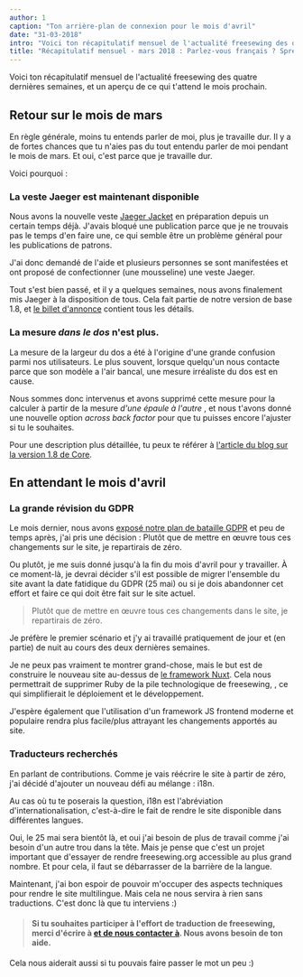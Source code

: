 ```yaml
---
author: 1
caption: "Ton arrière-plan de connexion pour le mois d'avril"
date: "31-03-2018"
intro: "Voici ton récapitulatif mensuel de l'actualité freesewing des quatre dernières semaines, et un aperçu de ce qui t'attend le mois prochain."
title: "Récapitulatif mensuel - mars 2018 : Parlez-vous français ? Sprechen Sie Deutsch ? ¿Hablas español ? 你會說中文嗎？"
---
```


Voici ton récapitulatif mensuel de l'actualité freesewing des quatre dernières semaines, et un aperçu de ce qui t'attend le mois prochain.

## Retour sur le mois de mars

En règle générale, moins tu entends parler de moi, plus je travaille dur. Il y a de fortes chances que tu n'aies pas du tout entendu parler de moi pendant le mois de mars. Et oui, c'est parce que je travaille dur.

Voici pourquoi :

### La veste Jaeger est maintenant disponible

Nous avons la nouvelle veste [Jaeger Jacket](/patterns/jaeger) en préparation depuis un certain temps déjà. J'avais bloqué une publication parce que je ne trouvais pas le temps d'en faire une, ce qui semble être un problème général pour les publications de patrons.

J'ai donc demandé de l'aide et plusieurs personnes se sont manifestées et ont proposé de confectionner (une mousseline) une veste Jaeger.

Tout s'est bien passé, et il y a quelques semaines, nous avons finalement mis Jaeger à la disposition de tous. Cela fait partie de notre version de base 1.8, et [le billet d'annonce](/blog/core-1.8-jaeger-across-back/) contient tous les détails.

### La mesure *dans le dos* n'est plus.

La mesure de la largeur du dos a été à l'origine d'une grande confusion parmi nos utilisateurs. Le plus souvent, lorsque quelqu'un nous contacte parce que son modèle a l'air bancal, une mesure irréaliste du dos est en cause.

Nous sommes donc intervenus et avons supprimé cette mesure pour la calculer à partir de la mesure *d'une épaule à l'autre* , et nous t'avons donné une nouvelle option *across back factor* pour que tu puisses encore l'ajuster si tu le souhaites.

Pour une description plus détaillée, tu peux te référer à [l'article du blog sur la version 1.8 de Core](/blog/core-1.8-jaeger-across-back/).

## En attendant le mois d'avril

### La grande révision du GDPR

Le mois dernier, nous avons [exposé notre plan de bataille GDPR](/blog/gdpr-plan/) et peu de temps après, j'ai pris une décision : Plutôt que de mettre en œuvre tous ces changements sur le site, je repartirais de zéro.

Ou plutôt, je me suis donné jusqu'à la fin du mois d'avril pour y travailler. À ce moment-là, je devrai décider s'il est possible de migrer l'ensemble du site avant la date fatidique du GDPR (25 mai) ou si je dois abandonner cet effort et faire ce qui doit être fait sur le site actuel.
> Plutôt que de mettre en œuvre tous ces changements dans le site, je repartirais de zéro.

Je préfère le premier scénario et j'y ai travaillé pratiquement de jour et (en partie) de nuit au cours des deux dernières semaines.

Je ne peux pas vraiment te montrer grand-chose, mais le but est de construire le nouveau site au-dessus de [le framework Nuxt](https://nuxtjs.org/). Cela nous permettrait de supprimer Ruby de la pile technologique de freesewing, , ce qui simplifierait le déploiement et le développement.

J'espère également que l'utilisation d'un framework JS frontend moderne et populaire rendra plus facile/plus attrayant les changements apportés au site.

### Traducteurs recherchés

En parlant de contributions. Comme je vais réécrire le site à partir de zéro, j'ai décidé d'ajouter un nouveau défi au mélange : i18n.

Au cas où tu te poserais la question, i18n est l'abréviation d'internationalisation, c'est-à-dire le fait de rendre le site disponible dans différentes langues.

Oui, le 25 mai sera bientôt là, et oui j'ai besoin de plus de travail comme j'ai besoin d'un autre trou dans la tête. Mais je pense que c'est un projet important que d'essayer de rendre freesewing.org accessible au plus grand nombre. Et pour cela, il faut se débarrasser de la barrière de la langue.

Maintenant, j'ai bon espoir de pouvoir m'occuper des aspects techniques pour rendre le site multilingue. Mais cela ne nous servira à rien sans traductions. C'est donc là que tu interviens :)

> #### Si tu souhaites participer à l'effort de traduction de freesewing, merci d'écrire à [et de nous contacter à](/contact). Nous avons besoin de ton aide.

Cela nous aiderait aussi si tu pouvais faire passer le mot un peu :)



